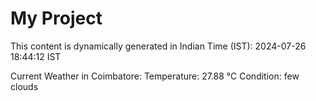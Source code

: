 # My Project

This content is dynamically generated in Indian Time (IST): 2024-07-26 18:44:12 IST


Current Weather in Coimbatore:
Temperature: 27.88 °C
Condition: few clouds
